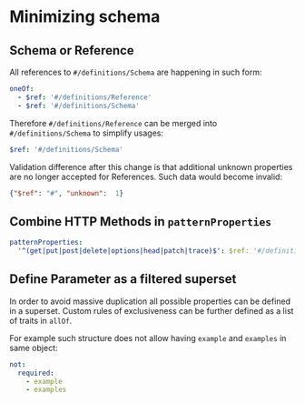 # Minimizing schema

## Schema or Reference

All references to `#/definitions/Schema` are happening in such form:

```yaml
oneOf:
  - $ref: '#/definitions/Reference'
  - $ref: '#/definitions/Schema'
```

Therefore `#/definitions/Reference` can be merged into `#/definitions/Schema` to simplify usages:

```yaml
$ref: '#/definitions/Schema'
```

Validation difference after this change is that additional unknown properties are no longer accepted for References.
Such data would become invalid:

```json
{"$ref": "#", "unknown":  1}
```

## Combine HTTP Methods in `patternProperties`

```yaml
patternProperties:
  '^(get|put|post|delete|options|head|patch|trace)$': $ref: '#/definitions/Operation'
```

## Define Parameter as a filtered superset

In order to avoid massive duplication all possible properties can be defined in a superset.
Custom rules of exclusiveness can be further defined as a list of traits in `allOf`.

For example such structure does not allow having `example` and `examples` in same object:
```yaml
not:
  required:
    - example
    - examples
```

